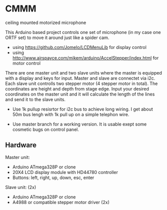# CMMM
ceiling mounted motorized microphone

This Arduino based project controls one set of microphone (in my case one ORTF set) to move it around just like a spider cam.

- using https://github.com/Jomelo/LCDMenuLib for display control
- using http://www.airspayce.com/mikem/arduino/AccelStepper/index.html for motor control

There are one master unit and two slave units where the master is equipped with a display and keys for input. Master and slave are connectet via i2c. Each slave unit controlls two stepper motor (4 stepper motor in total).
The coordinates are height and depth from stage edge. Input your desired coordinates on the master unit and it will calculate the length of the lines and send it to the slave units.

- Use 1k pullup resisrtor for i2c bus to achieve long wiring. I get about 50m bus lengh with 1k pull up on a simple telephon wire.

- Use master branch for a working version. It is usable exept some cosmetic bugs on control panel.

## Hardware
Master unit:
- Arduino ATmega328P or clone
- 20X4 LCD display module with HD44780 controller
- Buttons: left, right, up, down, esc, enter

Slave unit: (2x)
- Arduino ATmega328P or clone
- A4988 or compatible stepper motor driver (2x)

